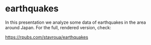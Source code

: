 # earthquakes
In this presentation we analyze some data of earthquakes in the area around Japan. For the full, rendered version, check: 

https://rpubs.com/stavroua/earthquakes
